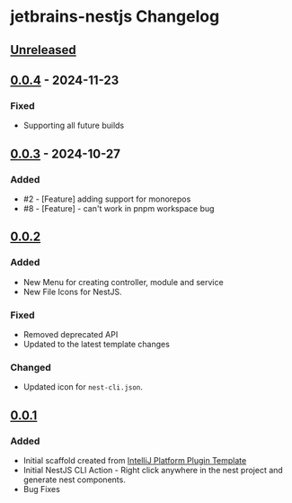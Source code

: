 <!-- Keep a Changelog guide -> https://keepachangelog.com -->

# jetbrains-nestjs Changelog

## [Unreleased]

## [0.0.4] - 2024-11-23

### Fixed

- Supporting all future builds

## [0.0.3] - 2024-10-27

### Added

- #2 - [Feature] adding support for monorepos
- #8 - [Feature] - can't work in pnpm workspace bug

## [0.0.2]

### Added

- New Menu for creating controller, module and service
- New File Icons for NestJS.

### Fixed

- Removed deprecated API
- Updated to the latest template changes

### Changed

- Updated icon for `nest-cli.json`.

## [0.0.1]

### Added

- Initial scaffold created from [IntelliJ Platform Plugin Template](https://github.com/JetBrains/intellij-platform-plugin-template)
- Initial NestJS CLI Action - Right click anywhere in the nest project and generate nest components. 
- Bug Fixes

[Unreleased]: https://github.com/dinbtechit/jetbrains-nestjs/compare/v0.0.4...HEAD
[0.0.4]: https://github.com/dinbtechit/jetbrains-nestjs/compare/v0.0.3...v0.0.4
[0.0.3]: https://github.com/dinbtechit/jetbrains-nestjs/compare/v0.0.2...v0.0.3
[0.0.2]: https://github.com/dinbtechit/jetbrains-nestjs/compare/v0.0.1...v0.0.2
[0.0.1]: https://github.com/dinbtechit/jetbrains-nestjs/commits/v0.0.1
